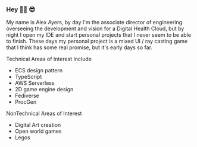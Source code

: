 ### Hey 👋🏻 😎

My name is Alex Ayers, by day I'm the associate director of engineering overseeing the development and vision for a Digital Health Cloud, but by night I open my IDE and start personal projects that I never seem to be able to finish. These days my personal project is a mixed UI / ray casting game that I think has some real promise, but it's early days so far.

Technical Areas of Interest Include 

- ECS design pattern
- TypeScript
- AWS Serverless
- 2D game engine design
- Fediverse
- ProcGen

NonTechnical Areas of Interest

- Digital Art creation
- Open world games
- Legos
